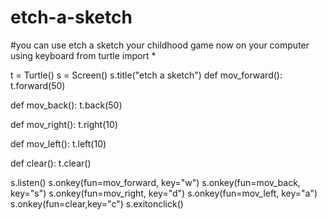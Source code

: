 # etch-a-sketch
#you can use etch a sketch your childhood game now on your computer using keyboard
from turtle import *

t = Turtle()
s = Screen()
s.title("etch a sketch")
def mov_forward():
    t.forward(50)

def mov_back():
    t.back(50)

def mov_right():
    t.right(10)

def mov_left():
    t.left(10)

def clear():
    t.clear()

s.listen()
s.onkey(fun=mov_forward, key="w")
s.onkey(fun=mov_back, key="s")
s.onkey(fun=mov_right, key="d")
s.onkey(fun=mov_left, key="a")
s.onkey(fun=clear,key="c")
s.exitonclick()

